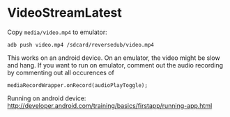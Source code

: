 # VideoStreamLatest


Copy ```media/video.mp4``` to emulator:

```
adb push video.mp4 /sdcard/reversedub/video.mp4
```

This works on an android device. On an emulator, the video might be slow and hang. 
If you want to run on emulator, comment out the audio recording by commenting out all occurences of
```
mediaRecordWrapper.onRecord(audioPlayToggle);
```

Running on android device:
http://developer.android.com/training/basics/firstapp/running-app.html
